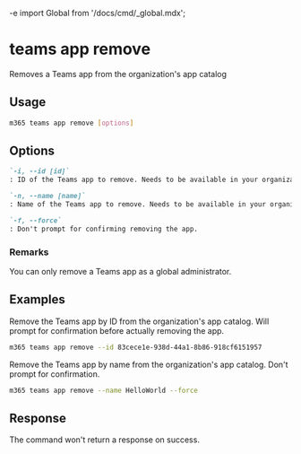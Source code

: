 -e <!-- DISCLAIMER: All secrets, passwords, and sensitive values in this document are examples only and not real credentials. -->
import Global from '/docs/cmd/_global.mdx';

# teams app remove

Removes a Teams app from the organization's app catalog

## Usage

```sh
m365 teams app remove [options]
```

## Options

```md definition-list
`-i, --id [id]`
: ID of the Teams app to remove. Needs to be available in your organization\'s app catalog. Specify either `id` or `name`.

`-n, --name [name]`
: Name of the Teams app to remove. Needs to be available in your organization\'s app catalog. Specify either `id` or `name`.

`-f, --force`
: Don't prompt for confirming removing the app.
```

<Global />

### Remarks

You can only remove a Teams app as a global administrator.

## Examples

Remove the Teams app by ID from the organization's app catalog. Will prompt for confirmation before actually removing the app.

```sh
m365 teams app remove --id 83cece1e-938d-44a1-8b86-918cf6151957
```

Remove the Teams app by name from the organization's app catalog. Don't prompt for confirmation.

```sh
m365 teams app remove --name HelloWorld --force
```

## Response

The command won't return a response on success.
